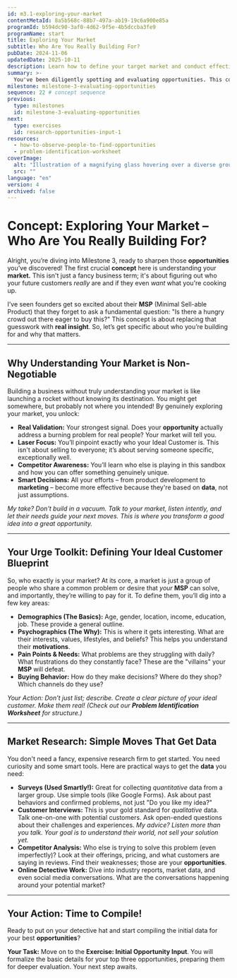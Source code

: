 ```yaml
---
id: m3.1-exploring-your-market
contentMetaId: 8a5b568c-88b7-497a-ab19-19c6a900e85a
programId: b594dc90-3af0-4d62-9f5e-4b5dccba3fe9
programName: start
title: Exploring Your Market
subtitle: Who Are You Really Building For?
pubDate: 2024-11-06
updatedDate: 2025-10-11
description: Learn how to define your target market and conduct effective market research to validate your business ideas.
summary: >-
  You've been diligently spotting and evaluating opportunities. This concept helps you truly understand the ground your **MSP** will launch on: the market itself. You'll learn how to define your ideal customer and apply practical market research methods to ensure your business idea genuinely meets a demand from real people. It’s about replacing guesswork with data.
milestone: milestone-3-evaluating-opportunities
sequence: 22 # concept sequence
previous:
  type: milestones
  id: milestone-3-evaluating-opportunities
next:
  type: exercises
  id: research-opportunities-input-1
resources:
  - how-to-observe-people-to-find-opportunities
  - problem-identification-worksheet
coverImage:
  alt: "Illustration of a magnifying glass hovering over a diverse group of people, symbolizing market research and target audience identification."
  src: ""
language: "en"
version: 4
archived: false
---
```


# Concept: Exploring Your Market – Who Are You Really Building For?

Alright, you’re diving into Milestone 3, ready to sharpen those **opportunities** you’ve discovered! The first crucial **concept** here is understanding your **market.** This isn't just a fancy business term; it's about figuring out who your future customers *really* are and if they even *want* what you're cooking up.

I’ve seen founders get so excited about their **MSP** (Minimal Sell-able Product) that they forget to ask a fundamental question: "Is there a hungry crowd out there eager to buy this?" This concept is about replacing that guesswork with **real insight**. So, let’s get specific about who you’re building for and why that matters.

---

## Why Understanding Your Market is Non-Negotiable

Building a business without truly understanding your market is like launching a rocket without knowing its destination. You might get somewhere, but probably not where you intended! By genuinely exploring your market, you unlock:

* **Real Validation:** Your strongest signal. Does your **opportunity** actually address a burning problem for real people? Your market will tell you.
* **Laser Focus:** You’ll pinpoint exactly who your Ideal Customer is. This isn't about selling to everyone; it’s about serving someone specific, exceptionally well.
* **Competitor Awareness:** You’ll learn who else is playing in this sandbox and how you can offer something genuinely unique.
* **Smart Decisions:** All your efforts – from product development to **marketing** – become more effective because they're based on **data**, not just assumptions.

*My take? Don't build in a vacuum. Talk to your market, listen intently, and let their needs guide your next moves. This is where you transform a good idea into a great opportunity.*

---

## Your Urge Toolkit: Defining Your Ideal Customer Blueprint

So, who exactly is your market? At its core, a market is just a group of people who share a common problem or desire that *your* **MSP** can solve, and importantly, they’re willing to pay for it. To define them, you’ll dig into a few key areas:

* **Demographics (The Basics):** Age, gender, location, income, education, job. These provide a general outline.
* **Psychographics (The Why):** This is where it gets interesting. What are their interests, values, lifestyles, and beliefs? This helps you understand their **motivations**.
* **Pain Points & Needs:** What problems are they struggling with daily? What frustrations do they constantly face? These are the "villains" your **MSP** will defeat.
* **Buying Behavior:** How do they make decisions? Where do they shop? Which channels do they use?

*Your Action: Don’t just list; describe. Create a clear picture of your ideal customer. Make them real! (Check out our **Problem Identification Worksheet** for structure.)*

---

## Market Research: Simple Moves That Get Data

You don't need a fancy, expensive research firm to get started. You need curiosity and some smart tools. Here are practical ways to get the **data** you need:

* **Surveys (Used Smartly!):** Great for collecting *quantitative* data from a larger group. Use simple tools (like Google Forms). Ask about past behaviors and confirmed problems, not just "Do you like my idea?"
* **Customer Interviews:** This is your gold standard for *qualitative* data. Talk one-on-one with potential customers. Ask open-ended questions about their challenges and experiences. *My advice? Listen more than you talk. Your goal is to understand their world, not sell your solution yet.*
* **Competitor Analysis:** Who else is trying to solve this problem (even imperfectly)? Look at their offerings, pricing, and what customers are saying in reviews. Find their weaknesses; those are your **opportunities**.
* **Online Detective Work:** Dive into industry reports, market data, and even social media conversations. What are the conversations happening around your potential market?

---

## Your Action: Time to Compile!

Ready to put on your detective hat and start compiling the initial data for your best **opportunities**?

**Your Task:** Move on to the **Exercise: Initial Opportunity Input**. You will formalize the basic details for your top three opportunities, preparing them for deeper evaluation. Your next step awaits.